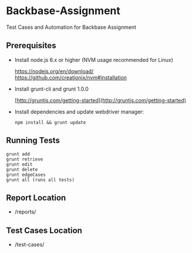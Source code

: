 # Backbase-Assignment
Test Cases and Automation for Backbase Assignment

## Prerequisites

- Install node.js 6.x or higher (NVM usage recommended for Linux)

    https://nodejs.org/en/download/
    https://github.com/creationix/nvm#installation

- Install grunt-cli and grunt 1.0.0

    [http://gruntjs.com/getting-started](http://gruntjs.com/getting-started)

- Install dependencies and update webdriver manager:
    ```
    npm install && grunt update
    ```
## Running Tests

    grunt add
    grunt retrieve
    grunt edit
    grunt delete
    grunt edgeCases
    grunt all (runs all tests)

## Report Location
 
 - /reports/

## Test Cases Location

 - /test-cases/
